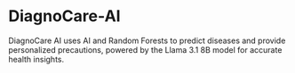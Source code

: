 # DiagnoCare-AI
DiagnoCare AI uses AI and Random Forests to predict diseases and provide personalized precautions, powered by the Llama 3.1 8B model for accurate health insights.
